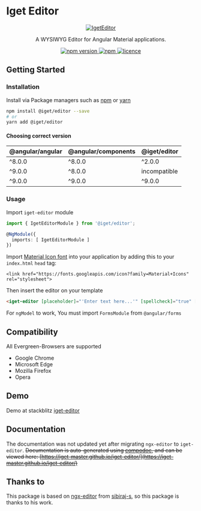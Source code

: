 # Iget Editor

<p align="center">
  <a href="https://github.com/iget-master/iget-editor">
   <img src="https://raw.githubusercontent.com/iget-master/iget-editor/master/src/assets/icons/iget-editor.png" alt="IgetEditor">
  </a>
</p>
<p align="center">A WYSIWYG Editor for Angular Material applications.</p>
<p align="center">
  <a href="https://www.npmjs.com/package/@iget/editor">
    <img alt="npm version" src="https://img.shields.io/npm/v/@iget/editor.svg">
  </a>
  <a href="https://www.npmjs.com/package/@iget/editor">
    <img alt="npm" src="https://img.shields.io/npm/dm/@iget/editor.svg">
  </a>
  <a href="https://github.com/iget-master/iget-editor/blob/master/LICENSE">
    <img alt="licence" src="https://img.shields.io/npm/l/@iget/editor.svg">
  </a>
</p>

## Getting Started

### Installation

Install via Package managers such as [npm][npm] or [yarn][yarn]

```bash
npm install @iget/editor --save
# or
yarn add @iget/editor
```

#### Choosing correct version

@angular/angular | @angular/components | @iget/editor
---------------- | ------------------- | ------------
     ^8.0.0      |    ^8.0.0           |    ^2.0.0
     ^9.0.0      |    ^8.0.0           | incompatible
     ^9.0.0      |    ^9.0.0           |    ^9.0.0

### Usage

Import `iget-editor` module

```typescript
import { IgetEditorModule } from '@iget/editor';

@NgModule({
  imports: [ IgetEditorModule ]
})
```

Import [Material Icon font](https://material.io/tools/icons/) into your application by adding this to your `index.html` `head` tag:

    <link href="https://fonts.googleapis.com/icon?family=Material+Icons" rel="stylesheet">
 
Then insert the editor on your template

```html
<iget-editor [placeholder]="'Enter text here...'" [spellcheck]="true" [(ngModel)]="htmlContent"></iget-editor>
```

For `ngModel` to work, You must import `FormsModule` from `@angular/forms`

## Compatibility

All Evergreen-Browsers are supported

* Google Chrome
* Microsoft Edge
* Mozilla Firefox
* Opera

## Demo

Demo at stackblitz [iget-editor](https://iget-editor.stackblitz.io/)

## Documentation

The documentation was not updated yet after migrating `ngx-editor` to `iget-editor`.
<strike>Documentation is auto-generated using [compodoc][compodoc], and can be viewed here: [https://iget-master.github.io/iget-editor/](https://iget-master.github.io/iget-editor/)</strike>

## Thanks to

This package is based on [ngx-editor](https://github.com/sibiraj-s/ngx-editor) from [sibiraj-s](https://github.com/sibiraj-s), so this package is thanks to his work.  

[npm]: https://www.npmjs.com/
[yarn]: https://yarnpkg.com/lang/en/
[github]: https://iget-master.github.io/
[wiki]:https://github.com/iget-master/iget-editor/wiki/IgetEditor
[compodoc]: https://compodoc.github.io/website/
